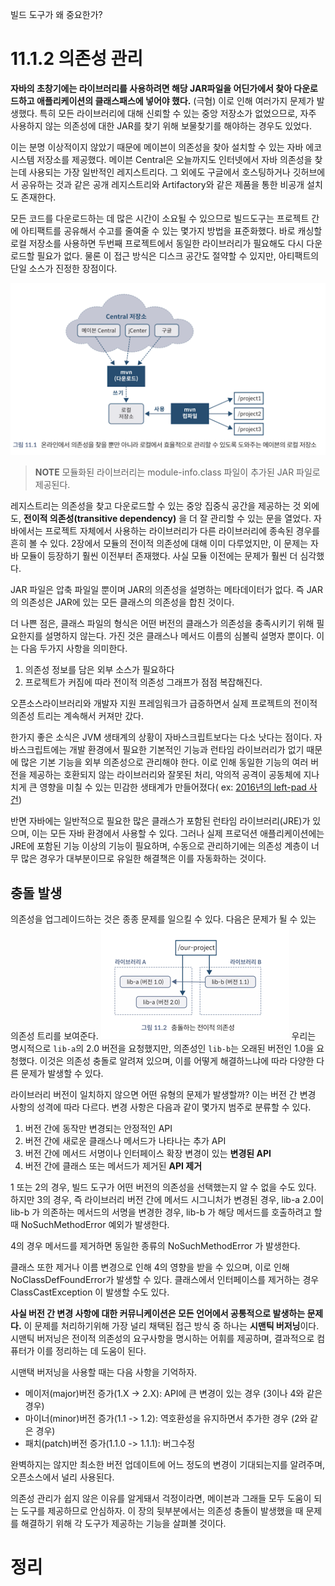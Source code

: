<!-- Date: 2025-01-21 -->
<!-- Update Date: 2025-01-21 -->
<!-- File ID: 34a43434-383e-4f62-8b5c-4c67f11fcceb -->
<!-- Author: Seoyeon Jang -->

빌드 도구가 왜 중요한가?

# 11.1.2 의존성 관리

**자바의 초창기에는 라이브러리를 사용하려면 해당 JAR파일을 어딘가에서 찾아 다운로드하고 애플리케이션의 클래스패스에 넣어야 했다.** (극혐) 이로 인해 여러가지 문제가 발생했다. 특히 모든 라이브러리에 대해
신뢰할 수 있는 중앙 저장소가 없었으므로, 자주 사용하지 않는 의존성에 대한 JAR를 찾기 위해 보물찾기를 해야하는 경우도 있었다.

이는 분명 이상적이지 않았기 때문에 메이븐이 의존성을 찾아 설치할 수 있는 자바 에코시스템 저장소를 제공했다. 메이븐 Central은 오늘까지도 인터넷에서 자바 의존성을 찾는데 사용되는 가장 일반적인 레지스트리다.
그 외에도 구글에서 호스팅하거나 깃허브에서 공유하는 것과 같은 공개 레지스트리와 Artifactory와 같은 제품을 통한 비공개 설치도 존재한다.

모든 코드를 다운로드하는 데 많은 시간이 소요될 수 있으므로 빌드도구는 프로젝트 간에 아티팩트를 공유해서 수고를 줄여줄 수 있는 몇가지 방법을 표준화했다. 바로 캐싱할 로컬 저장소를 사용하면 두번째 프로젝트에서
동일한 라이브러리가 필요해도 다시 다운로드할 필요가 없다. 물론 이 접근 방식은 디스크 공간도 절약할 수 있지만, 아티팩트의 단일 소스가 진정한 장점이다.

![](.11_1_기본기가_탄탄한_개발자에게_빌드_도구가_왜_중요한가_images/3aa2a879.png)

> **NOTE** 모듈화된 라이브러리는 module-info.class 파일이 추가된 JAR 파일로 제공된다.

레지스트리는 의존성을 찾고 다운로드할 수 있는 중앙 집중식 공간을 제공하는 것 외에도, **전이적 의존성(transitive dependency)** 을 더 잘 관리할 수 있는 문을 열었다. 자바에서는 프로젝트
자체에서 사용하는 라이브러리가 다른 라이브러리에 종속된 경우를 흔히 볼 수 있다. 2장에서 모듈의 전이적 의존성에 대해 이미 다루었지만, 이 문제는 자바 모듈이 등장하기 훨씬 이전부터 존재했다. 사실 모듈 이전에는
문제가 훨씬 더 심각했다.

JAR 파일은 압축 파일일 뿐이며 JAR의 의존성을 설명하는 메타데이터가 없다. 즉 JAR의 의존성은 JAR에 있는 모든 클래스의 의존성을 합친 것이다.

더 나쁜 점은, 클래스 파일의 형식은 어떤 버전의 클래스가 의존성을 충족시키기 위해 필요한지를 설명하지 않는다. 가진 것은 클래스나 메서드 이름의 심볼릭 설명자 뿐이다. 이는 다음 두가지 사항을 의미한다.

1. 의존성 정보를 담은 외부 소스가 필요하다
2. 프로젝트가 커짐에 따라 전이적 의존성 그래프가 점점 복잡해진다.

오픈소스라이브러리와 개발자 지원 프레임워크가 급증하면서 실제 프로젝트의 전이적 의존성 트리는 계속해서 커져만 갔다.

한가지 좋은 소식은 JVM 생태계의 상황이 자바스크립트보다는 다소 낫다는 점이다. 자바스크립트에는 개발 환경에서 필요한 기본적인 기능과 런타임 라이브러리가 없기 때문에 많은 기본 기능을 외부 의존성으로 관리해야
한다. 이로 인해 동일한 기능의 여러 버전을 제공하는 호환되지 않는 라이브러리와 잘못된 처리, 악의적 공격이 공동체에 지나치게 큰 영향을 미칠 수 있는 민감한 생태계가 만들어졌다(
ex: [2016년의 left-pad 사건](http://mng.bz/5Q64))

반면 자바에는 일반적으로 필요한 많은 클래스가 포함된 런타임 라이브러리(JRE)가 있으며, 이는 모든 자바 환경에서 사용할 수 있다. 그러나 실제 프로덕션 애플리케이션에는 JRE에 포함된 기능 이상의 기능이
필요하며, 수동으로 관리하기에는 의존성 계층이 너무 많은 경우가 대부분이므로 유일한 해결책은 이를 자동화하는 것이다.

## 충돌 발생

의존성을 업그레이드하는 것은 종종 문제를 일으킬 수 있다. 다음은 문제가 될 수 있는 의존성 트리를 보여준다.
![](.11_1_2_의존성_관리_images/55c096ff.png)
우리는 명시적으로 `lib-a`의 2.0 버전을 요청했지만, 의존성인 `lib-b`는 오래된 버전인 1.0을 요청했다. 이것은 의존성 충돌로 알려져 있으며, 이를 어떻게 해결하느냐에 따라 다양한 다른 문제가 발생할
수 있다.

라이브러리 버전이 일치하지 않으면 어떤 유형의 문제가 발생할까? 이는 버전 간 변경 사항의 성격에 따라 다르다. 변경 사항은 다음과 같이 몇가지 범주로 분류할 수 있다.

1. 버전 간에 동작만 변경되는 안정적인 API
2. 버전 간에 새로운 클래스나 메서드가 나타나는 추가 API
3. 버전 간에 메서드 서명이나 인터페이스 확장 변경이 있는 **변경된 API**
4. 버전 간에 클래스 또는 메서드가 제거된 **API 제거**

1 또는 2의 경우, 빌드 도구가 어떤 버전의 의존성을 선택했는지 알 수 없을 수도 있다. 하지만 3의 경우, 즉 라이브러리 버전 간에 메서드 시그니처가 변경된 경우, lib-a 2.0이 lib-b 가 의존하는
메서드의 서명을 변경한 경우, lib-b 가 해당 메서드를 호출하려고 할 때 NoSuchMethodError 예외가 발생한다.

4의 경우 메서드를 제거하면 동일한 종류의 NoSuchMethodError 가 발생한다.

클래스 또한 제거나 이름 변경으로 인해 4의 영향을 받을 수 있으며, 이로 인해 NoClassDefFoundError가 발생할 수 있다. 클래스에서 인터페이스를 제거하는 경우 ClassCastException 이
발생할 수도 있다.

**사실 버전 간 변경 사항에 대한 커뮤니케이션은 모든 언어에서 공통적으로 발생하는 문제다.** 이 문제를 처리하기위해 가장 널리 채택된 접근 방식 중 하나는 **시맨틱 버저닝**이다. 시맨틱 버저닝은 전이적
의존성의 요구사항을 명시하는 어휘를 제공하며, 결과적으로 컴퓨터가 이를 정리하는 데 도움이 된다.

시맨택 버저닝을 사용할 때는 다음 사항을 기억하자.

- 메이저(major)버전 증가(1.X -> 2.X): API에 큰 변경이 있는 경우 (3이나 4와 같은 경우)
- 마이너(minor)버전 증가(1.1 -> 1.2): 역호환성을 유지하면서 추가한 경우 (2와 같은 경우)
- 패치(patch)버전 증가(1.1.0 -> 1.1.1): 버그수정

완벽하지는 않지만 최소한 버전 업데이트에 어느 정도의 변경이 기대되는지를 알려주며, 오픈소스에서 널리 사용된다.

의존성 관리가 쉽지 않은 이유를 알게돼서 걱정이라면, 메이븐과 그래들 모두 도움이 되는 도구를 제공하므로 안심하자. 이 장의 뒷부분에서는 의존성 충돌이 발생했을 때 문제를 해결하기 위해 각 도구가 제공하는 기능을
살펴볼 것이다.

# 정리


